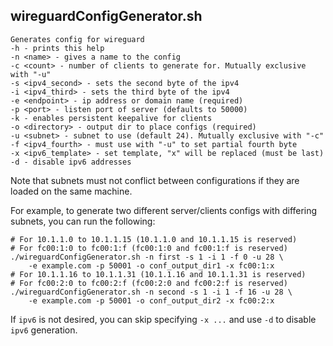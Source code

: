 ## wireguardConfigGenerator.sh

    Generates config for wireguard
    -h - prints this help
    -n <name> - gives a name to the config
    -c <count> - number of clients to generate for. Mutually exclusive with "-u"
    -s <ipv4_second> - sets the second byte of the ipv4
    -i <ipv4_third> - sets the third byte of the ipv4
    -e <endpoint> - ip address or domain name (required)
    -p <port> - listen port of server (defaults to 50000)
    -k - enables persistent keepalive for clients
    -o <directory> - output dir to place configs (required)
    -u <subnet> - subnet to use (default 24). Mutually exclusive with "-c"
    -f <ipv4_fourth> - must use with "-u" to set partial fourth byte
    -x <ipv6_template> - set template, "x" will be replaced (must be last)
    -d - disable ipv6 addresses

Note that subnets must not conflict between configurations if they are loaded
on the same machine.

For example, to generate two different server/clients configs with differing
subnets, you can run the following:

    # For 10.1.1.0 to 10.1.1.15 (10.1.1.0 and 10.1.1.15 is reserved)
    # For fc00:1:0 to fc00:1:f (fc00:1:0 and fc00:1:f is reserved)
    ./wireguardConfigGenerator.sh -n first -s 1 -i 1 -f 0 -u 28 \
        -e example.com -p 50001 -o conf_output_dir1 -x fc00:1:x
    # For 10.1.1.16 to 10.1.1.31 (10.1.1.16 and 10.1.1.31 is reserved)
    # For fc00:2:0 to fc00:2:f (fc00:2:0 and fc00:2:f is reserved)
    ./wireguardConfigGenerator.sh -n second -s 1 -i 1 -f 16 -u 28 \
        -e example.com -p 50001 -o conf_output_dir2 -x fc00:2:x

If `ipv6` is not desired, you can skip specifying `-x ...` and use `-d` to
disable `ipv6` generation.
